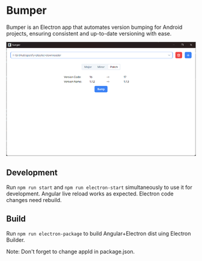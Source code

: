# Bumper

Bumper is an Electron app that automates version bumping for Android projects, ensuring consistent and up-to-date versioning with ease.

![](githubdocs/screenshot.png)

## Development

Run `npm run start` and `npm run electron-start` simultaneously to use it for development. Angular live reload works as expected. Electron code changes need rebuild.

## Build

Run `npm run electron-package` to build Angular+Electron dist uing Electron Builder.

Note: Don't forget to change appId in package.json.